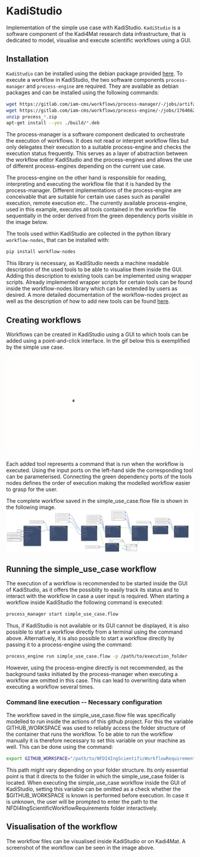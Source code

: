# KadiStudio
Implementation of the simple use case with KadiStudio. `KadiStudio` is a software component of the
Kadi4Mat research data infrastructure, that is dedicated to model, visualise and execute scientific workflows using a GUI.

## Installation
`KadiStudio` can be installed using the debian package provided [here](https://bwsyncandshare.kit.edu/s/cJSZrE6fDTR6cLQ).
To execute a workflow in KadiStudio, the two software components `process-manager` and `process-engine` are
required. They are available as debian packages and can be installed using the following commands:

```sh
wget https://gitlab.com/iam-cms/workflows/process-manager/-/jobs/artifacts/master/download?job=pack_deb -O process_manager.zip
wget https://gitlab.com/iam-cms/workflows/process-engine/-/jobs/1764662488/artifacts/download -O process_engine.zip
unzip process_*.zip
apt-get install --yes ./build/*.deb
```

The process-manager is a software component dedicated to orchestrate the execution of workflows. It does not read or interpret
workflow files but only delegates their execution to a suitable process-engine and checks the execution status frequently. This
serves as a layer of abstraction between the workflow editor KadiStudio and the process-engines and allows the use of different
process-engines depending on the current use case.

The process-engine on the other hand is responsible for reading, interpreting and executing the workflow file that it is handed by
the process-manager. Different implementations of the process-engine are conceivable that are suitable for certain use cases such as
parallel execution, remote execution etc.. The currently available process-engine, used in this example, executes all tools contained
in the workflow file sequentially in the order derived from the green dependency ports visible in the image below.

The tools used within KadiStudio are collected in the python library `workflow-nodes`, that can be installed with:

```sh
pip install workflow-nodes
```
This library is necessary, as KadiStudio needs a machine readable description of the used tools to be able to visualise them inside
the GUI. Adding this description to existing tools can be implemented using wrapper scripts. Already implemented wrapper scripts for
certain tools can be found inside the workflow-nodes library which can be extended by users as desired. A more detailed documentation
of the workflow-nodes project as well as the description of how to add new tools can be found [here](https://pypi.org/project/workflow-nodes/).

## Creating workflows

Workflows can be created in KadiStudio using a GUI to which tools can be added using a point-and-click interface.
In the gif below this is exemplified by the simple use case.

![workflow creation](workflowCreation.gif)

Each added tool represents a command that is run when the workflow is executed. Using the input ports on the
left-hand side the corresponding tool can be parameterised. Connecting the green dependency ports of the tools
nodes defines the order of execution making the modelled workflow easier to grasp for the user.

The complete workflow saved in the simple_use_case.flow file is shown in the following image.
![workflow creation](WorkflowNFDI4Ing.png)

## Running the simple_use_case workflow

The execution of a workflow is recommended to be started inside the GUI of KadiStudio, as it offers the possiblity to easily
track its status and to interact with the workflow in case a user input is required. When starting a workflow inside KadiStudio the
following command is executed:

```sh
process_manager start simple_use_case.flow
```

Thus, if KadiStudio is not available or its GUI cannot be displayed, it is also possible to start a workflow directly from a terminal
using the command above. Alternatively, it is also possible to start a workflow directly by passing it to a process-engine using
the command:

```sh
process_engine run simple_use_case.flow -p /path/to/execution_folder
```

However, using the process-engine directly is not recommended, as the background tasks initiated by the process-manager when executing a
workflow are omitted in this case. This can lead to overwriting data when executing a workflow several times.

### Command line execution -- Necessary configuration

The workflow saved in the simple_use_case.flow file was specifically modelled to run inside the actions of this github project.
For this the variable GITHUB_WORKSPACE was used to reliably access the folder structure of the container that runs the workflow.
To be able to run the workflow manually it is therefore necessary to set this variable on your machine as well. This can
be done using the command:

```sh
export GITHUB_WORKSPACE="/path/to/NFDI4IngScientificWorkflowRequirements"
```

This path might vary depending on your folder structure. Its only essential point is that it directs to the folder in which
the simple_use_case folder is located. When executing the simple_use_case workflow inside the GUI of KadiStudio, setting this variable
can be omitted as a check whether the $GITHUB_WORKSPACE is known is performed before execution. In case it is unknown, the user will
be prompted to enter the path to the NFDI4IngScientificWorkflowRequirements folder interactively.


## Visualisation of the workflow

The workflow files can be visualised inside KadiStudio or on Kadi4Mat.
A screenshot of the workflow can be seen in the image above.

